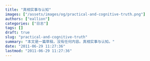 ```yaml
---
title: "真相实事与认知"
images: ["/assets/images/og/practical-and-cognitive-truth.png"]
authors: ["eallion"]
categories: ["日志"]
tags: []
draft: true
slug: "practical-and-cognitive-truth"
summary: "本文是一篇草稿，没有任何内容。真相实事与认知。"
date: "2011-06-29 11:27:36"
lastmod: "2011-06-29 11:27:36"
---
```



